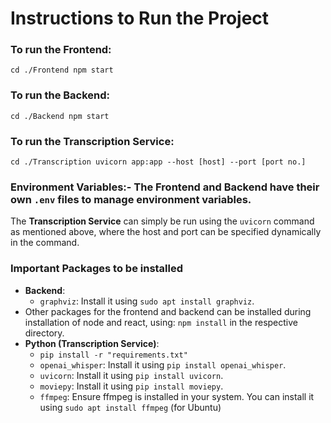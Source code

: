 # Instructions to Run the Project
### To run the Frontend:
```cd ./Frontend npm start```
### To run the Backend:
```cd ./Backend npm start```
### To run the Transcription Service:
```cd ./Transcription uvicorn app:app --host [host] --port [port no.]```
### Environment Variables:- The **Frontend** and **Backend** have their own `.env` files to manage environment variables.
The **Transcription Service** can simply be run using the `uvicorn` command as mentioned above, where the host and port can be specified dynamically in the command.

### Important Packages to be installed
- **Backend**:
  - `graphviz`: Install it using `sudo apt install graphviz`.
- Other packages for the frontend and backend can be installed during installation of node and react, using: `npm install` in the respective directory.
- **Python (Transcription Service)**:
  - `pip install -r "requirements.txt"` 
  - `openai_whisper`: Install it using `pip install openai_whisper`.
  - `uvicorn`: Install it using `pip install uvicorn`.
  - `moviepy`: Install it using `pip install moviepy`.
  - `ffmpeg`: Ensure ffmpeg is installed in your system. You can install it using `sudo apt install ffmpeg` (for Ubuntu)
